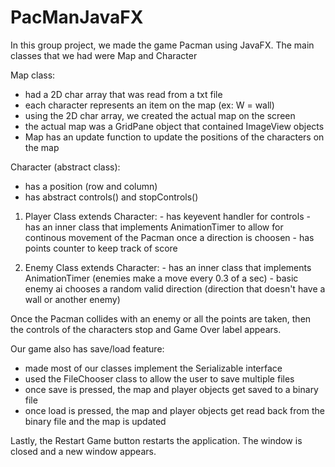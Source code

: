 # PacManJavaFX
In this group project, we made the game Pacman using JavaFX.
The main classes that we had were Map and Character

Map class:
  - had a 2D char array that was read from a txt file
  - each character represents an item on the map (ex: W = wall)
  - using the 2D char array, we created the actual map on the screen
  - the actual map was a GridPane object that contained ImageView objects
  - Map has an update function to update the positions of the characters on the map

Character (abstract class):
  - has a position (row and column) 
  - has abstract controls() and stopControls()
  
  1. Player Class extends Character:
    - has keyevent handler for controls
    - has an inner class that implements AnimationTimer to allow for continous movement of the Pacman once a direction is choosen
    - has points counter to keep track of score
  
  2. Enemy Class extends Character:
    - has an inner class that implements AnimationTimer (enemies make a move every 0.3 of a sec)
    - basic enemy ai chooses a random valid direction (direction that doesn't have a wall or another enemy)

Once the Pacman collides with an enemy or all the points are taken, then the controls of the characters stop and Game Over label appears.

Our game also has save/load feature:
  - made most of our classes implement the Serializable interface
  - used the FileChooser class to allow the user to save multiple files
  - once save is pressed, the map and player objects get saved to a binary file
  - once load is pressed, the map and player objects get read back from the binary file and the map is updated
  
Lastly, the Restart Game button restarts the application. The window is closed and a new window appears. 
